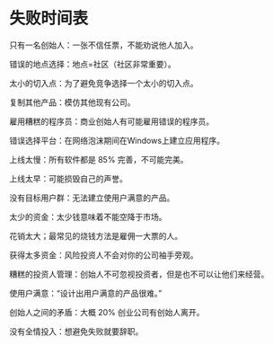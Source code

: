 失败时间表
===

只有一名创始人：一张不信任票，不能劝说他人加入。

错误的地点选择：地点=社区（社区非常重要）。

太小的切入点：为了避免竞争选择一个太小的切入点。

复制其他产品：模仿其他现有公司。

雇用糟糕的程序员：商业创始人有可能雇用错误的程序员。

错误选择平台：在网络泡沫期间在Windows上建立应用程序。

上线太慢：所有软件都是 85% 完善，不可能完美。

上线太早：可能损毁自己的声誉。

没有目标用户群：无法建立使用户满意的产品。

太少的资金：太少钱意味着不能空降于市场。

花销太大；最常见的烧钱方法是雇佣一大票的人。

获得太多资金：风险投资人不会对你的公司袖手旁观。

糟糕的投资人管理：创始人不可忽视投资者，但是也不可以让他们来经营。

使用户满意：“设计出用户满意的产品很难。”

创始人之间的矛盾：大概 20% 创业公司有创始人离开。

没有全情投入：想避免失败就要辞职。
